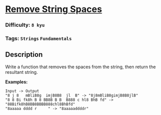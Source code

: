 # [Remove String Spaces](https://www.codewars.com/kata/57eae20f5500ad98e50002c5)

### Difficulty: `8 kyu`

### Tags: `Strings` `Fundamentals`

## Description

Write a function that removes the spaces from the string, then return the resultant string.

**Examples:**

```
Input -> Output
"8 j 8   mBliB8g  imjB8B8  jl  B" -> "8j8mBliB8gimjB8B8jlB"
"8 8 Bi fk8h B 8 BB8B B B  B888 c hl8 BhB fd" -> "88Bifk8hB8BB8BBBB888chl8BhBfd"
"8aaaaa dddd r     " -> "8aaaaaddddr"
```